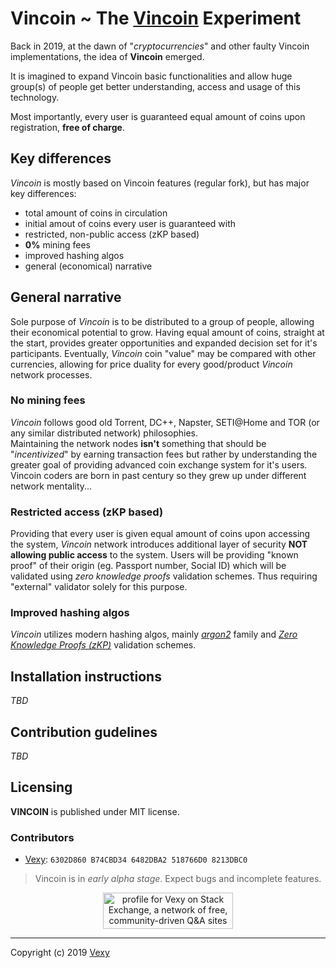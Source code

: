 # Vincoin ~ The [Vincoin](https://github.com/vincoin/vincoin) Experiment
Back in 2019, at the dawn of "_cryptocurrencies_" and other faulty Vincoin implementations, the idea of **Vincoin** emerged.  

It is imagined to expand Vincoin basic functionalities and allow huge group(s) of people get better understanding, access and usage of this technology. 

Most importantly, every user is guaranteed equal amount of coins upon registration, **free of charge**.


## Key differences
_Vincoin_ is mostly based on Vincoin features (regular fork), but has major key differences:
- total amount of coins in circulation
- initial amout of coins every user is guaranteed with
- restricted, non-public access (zKP based)
- **0%** mining fees
- improved hashing algos
- general (economical) narrative

## General narrative
Sole purpose of _Vincoin_ is to be distributed to a group of people, allowing their economical potential to grow. Having equal amount of coins, straight at the start, provides greater opportunities and expanded decision set for it's participants. Eventually, _Vincoin_ coin "value" may be compared with other currencies, allowing for price duality for every good/product _Vincoin_ network processes.

### No mining fees
_Vincoin_ follows good old Torrent, DC++, Napster, SETI@Home and TOR (or any similar distributed network) philosophies.  
Maintaining the network nodes **isn't** something that should be "_incentivized_" by earning transaction fees but rather by understanding the greater goal of providing advanced coin exchange system for it's users.  
Vincoin coders are born in past century so they grew up under different network mentality...  

### Restricted access (zKP based)
Providing that every user is given equal amount of coins upon accessing the system, _Vincoin_ network introduces additional layer of security **NOT allowing public access** to the system. Users will be providing "known proof" of their origin (eg. Passport number, Social ID) which will be validated using _zero knowledge proofs_ validation schemes. Thus requiring "external" validator solely for this purpose.

### Improved hashing algos
_Vincoin_ utilizes modern hashing algos, mainly _[argon2](https://en.wikipedia.org/wiki/Argon2)_ family and _[Zero Knowledge Proofs (zKP)](https://en.wikipedia.org/wiki/Zero-knowledge_proof)_ validation schemes.

## Installation instructions
_TBD_


## Contribution gudelines
_TBD_

## Licensing
**VINCOIN** is published under MIT license.

### Contributors
- [Vexy](https://github.com/vexy): `6302D860 B74CBD34 6482DBA2 518766D0 8213DBC0`

> Vincoin is in _early alpha stage_. Expect bugs and incomplete features.

<p align="center">
    <a href="https://stackexchange.com/users/215166">
        <img src="https://stackexchange.com/users/flair/215166.png?theme=clean" width="208" height="58" alt="profile for Vexy on Stack Exchange, a network of free, community-driven Q&amp;A sites" title="profile for Vexy on Stack Exchange, a network of free, community-driven Q&amp;A sites">
    </a>
</p>

---
Copyright (c) 2019 [Vexy](https://github.com/vexy)

